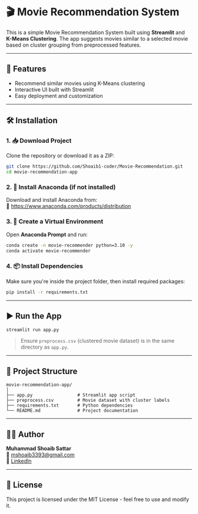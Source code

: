 
# 🎬 Movie Recommendation System

This is a simple Movie Recommendation System built using **Streamlit** and **K-Means Clustering**. The app suggests movies similar to a selected movie based on cluster grouping from preprocessed features.

---

## 🚀 Features

- Recommend similar movies using K-Means clustering
- Interactive UI built with Streamlit
- Easy deployment and customization

---

## 🛠️ Installation

### 1. 📥 Download Project
Clone the repository or download it as a ZIP:
```bash
git clone https://github.com/Shoaib1-coder/Movie-Recommendation.git
cd movie-recommendation-app
```

### 2. 💾 Install Anaconda (if not installed)
Download and install Anaconda from:  
🔗 https://www.anaconda.com/products/distribution

### 3. 🐍 Create a Virtual Environment
Open **Anaconda Prompt** and run:
```bash
conda create -n movie-recommender python=3.10 -y
conda activate movie-recommender
```

### 4. 📦 Install Dependencies
Make sure you're inside the project folder, then install required packages:
```bash
pip install -r requirements.txt
```

---

## ▶️ Run the App

```bash
streamlit run app.py
```

> Ensure `preprocess.csv` (clustered movie dataset) is in the same directory as `app.py`.

---

## 📁 Project Structure

```
movie-recommendation-app/
│
├── app.py                 # Streamlit app script
├── preprocess.csv         # Movie dataset with cluster labels
├── requirements.txt       # Python dependencies
└── README.md              # Project documentation
```

---

## 👨‍💻 Author

**Muhammad Shoaib Sattar**  
📧 mshoaib3393@gmail.com  
🔗 [LinkedIn](https://www.linkedin.com/in/shoaib-0b64a2204)

---

## 📝 License

This project is licensed under the MIT License - feel free to use and modify it.
